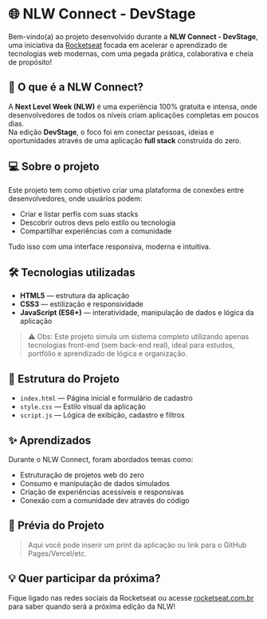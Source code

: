 # 🌐 NLW Connect - DevStage

Bem-vindo(a) ao projeto desenvolvido durante a **NLW Connect - DevStage**, uma iniciativa da [Rocketseat](https://rocketseat.com.br/) focada em acelerar o aprendizado de tecnologias web modernas, com uma pegada prática, colaborativa e cheia de propósito!

## 🚀 O que é a NLW Connect?

A **Next Level Week (NLW)** é uma experiência 100% gratuita e intensa, onde desenvolvedores de todos os níveis criam aplicações completas em poucos dias.  
Na edição **DevStage**, o foco foi em conectar pessoas, ideias e oportunidades através de uma aplicação **full stack** construída do zero.

## 💻 Sobre o projeto

Este projeto tem como objetivo criar uma plataforma de conexões entre desenvolvedores, onde usuários podem:

- Criar e listar perfis com suas stacks
- Descobrir outros devs pelo estilo ou tecnologia
- Compartilhar experiências com a comunidade

Tudo isso com uma interface responsiva, moderna e intuitiva.

## 🛠️ Tecnologias utilizadas

- **HTML5** — estrutura da aplicação  
- **CSS3** — estilização e responsividade  
- **JavaScript (ES6+)** — interatividade, manipulação de dados e lógica da aplicação

> ⚠️ Obs: Este projeto simula um sistema completo utilizando apenas tecnologias front-end (sem back-end real), ideal para estudos, portfólio e aprendizado de lógica e organização.

## 📁 Estrutura do Projeto

- `index.html` — Página inicial e formulário de cadastro
- `style.css` — Estilo visual da aplicação  
- `script.js` — Lógica de exibição, cadastro e filtros

## ✨ Aprendizados

Durante o NLW Connect, foram abordados temas como:

- Estruturação de projetos web do zero
- Consumo e manipulação de dados simulados
- Criação de experiências acessíveis e responsivas
- Conexão com a comunidade dev através do código

## 📸 Prévia do Projeto

> Aqui você pode inserir um print da aplicação ou link para o GitHub Pages/Vercel/etc.

## 💡 Quer participar da próxima?

Fique ligado nas redes sociais da Rocketseat ou acesse [rocketseat.com.br](https://rocketseat.com.br) para saber quando será a próxima edição da NLW!